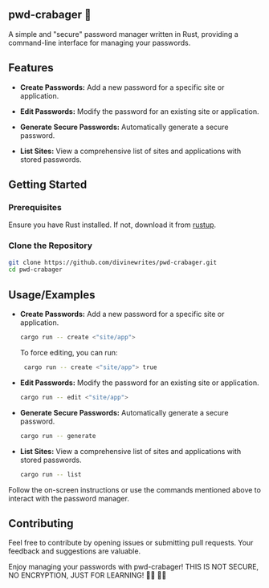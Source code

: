 ## pwd-crabager 🦀
A simple and "secure" password manager written in Rust, providing a command-line interface for managing your passwords.

## Features

- **Create Passwords:** Add a new password for a specific site or application.

- **Edit Passwords:** Modify the password for an existing site or application.

- **Generate Secure Passwords:** Automatically generate a secure password.

- **List Sites:** View a comprehensive list of sites and applications with stored passwords.


## Getting Started

### Prerequisites

Ensure you have Rust installed. If not, download it from [rustup](https://rustup.rs/).

### Clone the Repository

```bash
git clone https://github.com/divinewrites/pwd-crabager.git
cd pwd-crabager
```


## Usage/Examples

- **Create Passwords:** Add a new password for a specific site or application.
    ```bash
    cargo run -- create <"site/app">
    ```
    To force editing, you can run: 
    ```bash
     cargo run -- create <"site/app"> true
    ```

- **Edit Passwords:** Modify the password for an existing site or application.
    ```bash
    cargo run -- edit <"site/app">
    ```

- **Generate Secure Passwords:** Automatically generate a secure password.
    ```bash
    cargo run -- generate
    ```

- **List Sites:** View a comprehensive list of sites and applications with stored passwords.
    ```bash
    cargo run -- list
    ```

Follow the on-screen instructions or use the commands mentioned above to interact with the password manager.



## Contributing

Feel free to contribute by opening issues or submitting pull requests. Your feedback and suggestions are valuable.

Enjoy managing your passwords with pwd-crabager! THIS IS NOT SECURE, NO ENCRYPTION, JUST FOR LEARNING! 🦀🔐 🦀🔐

